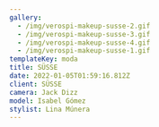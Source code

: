 ```yaml
---
gallery:
  - /img/verospi-makeup-susse-2.gif
  - /img/verospi-makeup-susse-3.gif
  - /img/verospi-makeup-susse-4.gif
  - /img/verospi-makeup-susse-1.gif
templateKey: moda
title: SÜSSE
date: 2022-01-05T01:59:16.812Z
client: SÜSSE
camera: Jack Dizz
model: Isabel Gómez
stylist: Lina Múnera
---
```

